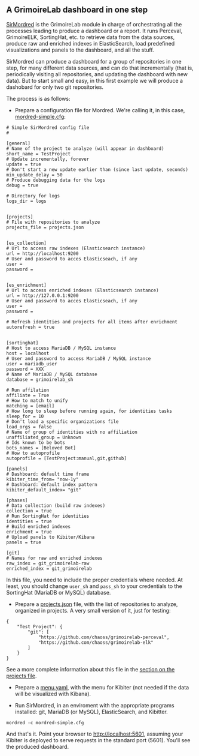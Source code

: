 ## A GrimoireLab dashboard in one step

[SirMordred](https://github.com/chaoss/grimoirelab-sirmordred)
is the GrimoireLab module in charge of orchestrating all
the processes leading to produce a dashboard or a report.
It runs Perceval, GrimoireELK, SortingHat, etc. to retrieve
data from the data sources, 
produce raw and enriched indexes in ElasticSearch,
load predefined visualizations and panels to the dashboard,
and all the stuff.

SirMordred can produce a dashboard for a group of repositories in one step,
for many different data sources, and can do that incrementally
(that is, periodically visiting all repositories,
and updating the dashboard with new data).
But to start small and easy, in this first example we will produce a dashobard
for only two git repositories.

The process is as follows:

* Prepare a configuration file for Mordred.
We're calling it, in this case, [mordred-simple.cfg](files/mordred-simple.cfg):

```
# Simple SirMordred config file
#

[general]
# Name of the project to analyze (will appear in dashboard)
short_name = TestProject
# Update incrementally, forever
update = true
# Don't start a new update earlier than (since last update, seconds)
min_update_delay = 50
# Produce debugging data for the logs
debug = true

# Directory for logs
logs_dir = logs


[projects]
# File with repositories to analyze
projects_file = projects.json


[es_collection]
# Url to access raw indexes (Elasticsearch instance)
url = http://localhost:9200
# User and password to acces Elasticseach, if any
user =
password =


[es_enrichment]
# Url to access enriched indexes (Elasticsearch instance)
url = http://127.0.0.1:9200
# User and password to acces Elasticseach, if any
user =
password =

# Refresh identities and projects for all items after enrichment
autorefresh = true


[sortinghat]
# Host to access MariaDB / MySQL instance
host = localhost
# User and password to access MariaDB / MySQL instance
user = mariadb_user
password = XXX
# Name of MariaDB / MySQL database
database = grimoirelab_sh

# Run affilation
affiliate = True
# How to match to unify
matching = [email]
# How long to sleep before running again, for identities tasks
sleep_for = 10
# Don't load a specific organizations file
load_orgs = false
# Name of group of identities with no affiliation
unaffiliated_group = Unknown
# Ids known to be bots
bots_names = [Beloved Bot]
# How to autoprofile
autoprofile = [TestProject:manual,git,github]

[panels]
# Dashboard: default time frame
kibiter_time_from= "now-1y"
# Dashboard: default index pattern
kibiter_default_index= "git"

[phases]
# Data collection (build raw indexes)
collection = true
# Run SortingHat for identities
identities = true
# Build enriched indexes
enrichment = true
# Upload panels to Kibiter/Kibana
panels = true

[git]
# Names for raw and enriched indexes
raw_index = git_grimoirelab-raw
enriched_index = git_grimoirelab
```

In this file, you need to include the proper credentials where needed. At least, you should change `user_sh` and `pass_sh` to your credentials to the SortingHat (MariaDB or MySQL) database.

* Prepare a [projects.json](files/projects.json) file, with the list of repositories to analyze, organized in projects. A very small version of it, just for testing:

```
{
    "Test Project": {
        "git": [
            "https://github.com/chaoss/grimoirelab-perceval",
            "https://github.com/chaoss/grimoirelab-elk"
        ]
    }
}
```

See a more complete information about this file in the [section on the projects file](projects.md).

* Prepare a [menu.yaml](files/menu.yaml), with the menu for Kibiter (not needed if the data will be visualized with Kibana).

* Run SirMordred, in an enviroment with the appropriate programs
installed: git, MariaDB (or MySQL), ElasticSearch, and Kibitter.

```
mordred -c mordred-simple.cfg
```

And that's it.
Point your browser to [http://localhost:5601](http://localhost:5601),
assuming your Kibiter is deployed to serve requests in the standard port (5601). You'll see the produced dashboard.